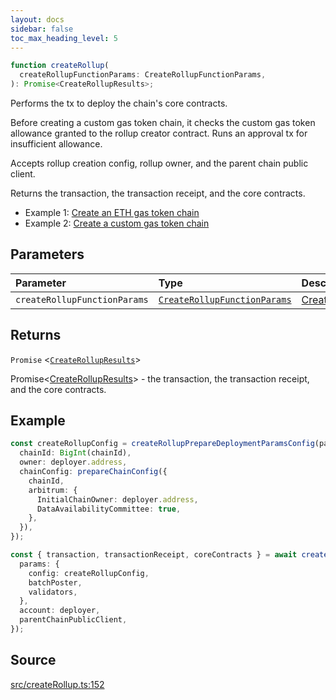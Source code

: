 ```yaml
---
layout: docs
sidebar: false
toc_max_heading_level: 5
---
```


```ts
function createRollup(
  createRollupFunctionParams: CreateRollupFunctionParams,
): Promise<CreateRollupResults>;
```

Performs the tx to deploy the chain's core contracts.

Before creating a custom gas token chain, it checks the custom gas
token allowance granted to the rollup creator contract. Runs an approval
tx for insufficient allowance.

Accepts rollup creation config, rollup owner, and the parent chain public client.

Returns the transaction, the transaction receipt, and the core contracts.

- Example 1: [Create an ETH gas token chain](https://github.com/OffchainLabs/arbitrum-orbit-sdk/blob/main/examples/create-rollup-eth/index.ts)
- Example 2: [Create a custom gas token chain](https://github.com/OffchainLabs/arbitrum-orbit-sdk/blob/main/examples/create-rollup-custom-fee-token/index.ts)

## Parameters

| Parameter                    | Type                                                                          | Description                                                                 |
| :--------------------------- | :---------------------------------------------------------------------------- | :-------------------------------------------------------------------------- |
| `createRollupFunctionParams` | [`CreateRollupFunctionParams`](../type-aliases/CreateRollupFunctionParams.md) | [CreateRollupFunctionParams](../type-aliases/CreateRollupFunctionParams.md) |

## Returns

`Promise` \<[`CreateRollupResults`](../type-aliases/CreateRollupResults.md)\>

Promise<[CreateRollupResults](../type-aliases/CreateRollupResults.md)> - the transaction, the transaction receipt, and the core contracts.

## Example

```ts
const createRollupConfig = createRollupPrepareDeploymentParamsConfig(parentChainPublicClient, {
  chainId: BigInt(chainId),
  owner: deployer.address,
  chainConfig: prepareChainConfig({
    chainId,
    arbitrum: {
      InitialChainOwner: deployer.address,
      DataAvailabilityCommittee: true,
    },
  }),
});

const { transaction, transactionReceipt, coreContracts } = await createRollup({
  params: {
    config: createRollupConfig,
    batchPoster,
    validators,
  },
  account: deployer,
  parentChainPublicClient,
});
```

## Source

[src/createRollup.ts:152](https://github.com/OffchainLabs/arbitrum-orbit-sdk/blob/cfcbd32d6879cf7817a33b24f062a0fd879ea257/src/createRollup.ts#L152)
